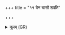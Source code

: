 +++
title = "११ येन चासौ शपति"

+++
<details><summary>मूलम् (GR)</summary>

येन चासौ शपति  
येन चैनं शपामसि ।  
उभौ संवृह्य तौ तस्माद् +++(Bhatt. -vṛjya)+++  
अन्तिकाद् धेतिम् अस्यताम् ॥
</details>